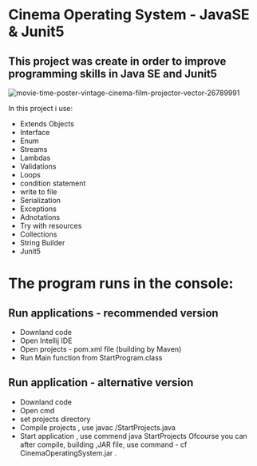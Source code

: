 # Cinema Operating System - JavaSE & Junit5

## This project was create in order to improve programming skills in Java SE and Junit5
![movie-time-poster-vintage-cinema-film-projector-vector-26789991](https://user-images.githubusercontent.com/57706581/92334897-65adc580-f092-11ea-926a-7765849bb542.jpg)

In this project i use: 
- Extends Objects 
- Interface 
- Enum
- Streams 
- Lambdas 
- Validations 
- Loops
- condition statement
- write to file
- Serialization 
- Exceptions
- Adnotations 
- Try with resources
- Collections 
- String Builder
- Junit5


# The program runs in the console:

## Run applications - recommended version
- Downland code 
- Open Intellij IDE
- Open projects - pom.xml file (building by Maven)
- Run Main function from StartProgram.class

## Run application - alternative version 
- Downland code
- Open cmd
- set projects directory 
- Compile projects , use javac /StartProjects.java
- Start application , use commend java StartProjects
Ofcourse you can after compile, building ,JAR file, use command - cf CinemaOperatingSystem.jar .

